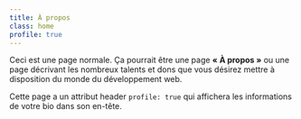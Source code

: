 ```yaml
---
title: À propos
class: home
profile: true
---
```


Ceci est une page normale. Ça pourrait être une page **« À propos »** ou une page décrivant les nombreux talents et dons que vous désirez mettre à disposition du monde du développement web.

Cette page a un attribut header `profile: true` qui affichera les informations de votre bio dans son en-tête.
